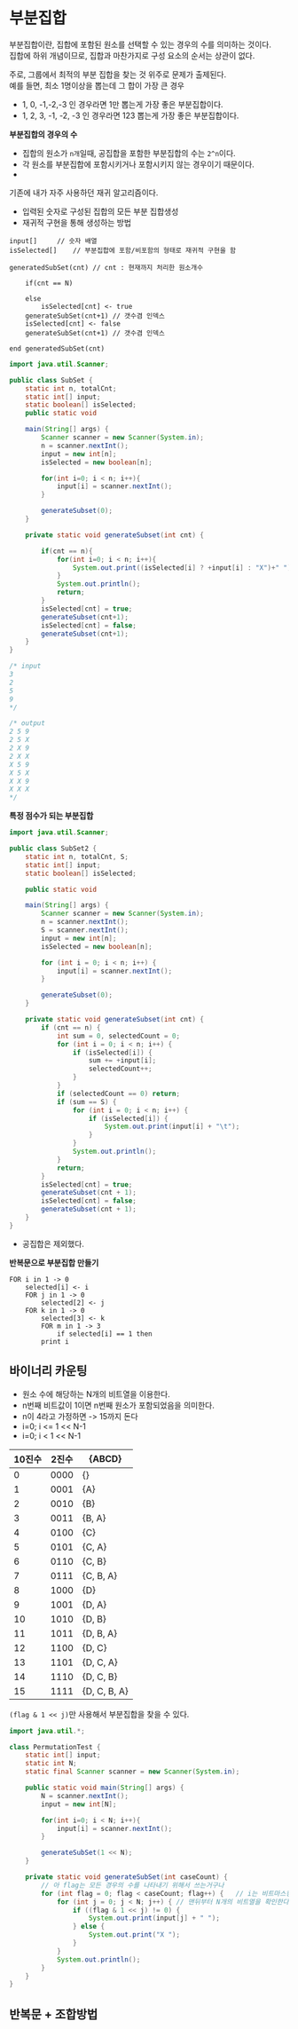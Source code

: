 # 부분집합 
부분집합이란, 집합에 포함된 원소를 선택할 수 있는 경우의 수를 의미하는 것이다.      
집합에 하위 개념이므로, 집합과 마찬가지로 구성 요소의 순서는 상관이 없다.        
    
주로, 그룹에서 최적의 부분 집합을 찾는 것 위주로 문제가 출제된다.   
예를 들면, 최소 1명이상을 뽑는데 그 합이 가장 큰 경우      
      
* 1, 0, -1,-2,-3 인 경우라면 1만 뽑는게 가장 좋은 부분집합이다.    
* 1, 2, 3, -1, -2, -3 인 경우라면 123 뽑는게 가장 좋은 부분집합이다.  
              
**부분집합의 경우의 수**   
       
* 집합의 원소가 `n개`일때, 공집합을 포함한 부분집합의 수는 `2^n`이다.            
* 각 원소를 부분집합에 포함시키거나 포함시키지 않는 경우이기 때문이다.      
* 
	    
기존에 내가 자주 사용하던 재귀 알고리즘이다.         
       
* 입력된 숫자로 구성된 집합의 모든 부분 집합생성   
* 재귀적 구현을 통해 생성하는 방법  
   
```
input[]		// 숫자 배열
isSelected[]	// 부분집합에 포함/비포함의 형태로 재귀적 구현을 함    

generatedSubSet(cnt) // cnt : 현재까지 처리한 원소개수  
    
    if(cnt == N)   
    
    else 
        isSelected[cnt] <- true
	generateSubSet(cnt+1) // 갯수겸 인덱스
	isSelected[cnt] <- false
	generateSubSet(cnt+1) // 갯수겸 인덱스	
	
end generatedSubSet(cnt)	
```

```java
import java.util.Scanner;

public class SubSet {
    static int n, totalCnt;
    static int[] input;
    static boolean[] isSelected;
    public static void

    main(String[] args) {
        Scanner scanner = new Scanner(System.in);
        n = scanner.nextInt();
        input = new int[n];
        isSelected = new boolean[n];

        for(int i=0; i < n; i++){
            input[i] = scanner.nextInt();
        }

        generateSubset(0);
    }

    private static void generateSubset(int cnt) {

        if(cnt == n){
            for(int i=0; i < n; i++){
                System.out.print((isSelected[i] ? +input[i] : "X")+" ");
            }
            System.out.println();
            return;
        }
        isSelected[cnt] = true;
        generateSubset(cnt+1);
        isSelected[cnt] = false;
        generateSubset(cnt+1);
    }
}

/* input
3
2
5
9
*/

/* output
2 5 9 
2 5 X 
2 X 9 
2 X X 
X 5 9 
X 5 X 
X X 9 
X X X 
*/
```

**특정 점수가 되는 부분집합**
```java
import java.util.Scanner;

public class SubSet2 {
    static int n, totalCnt, S;
    static int[] input;
    static boolean[] isSelected;

    public static void

    main(String[] args) {
        Scanner scanner = new Scanner(System.in);
        n = scanner.nextInt();
        S = scanner.nextInt();
        input = new int[n];
        isSelected = new boolean[n];

        for (int i = 0; i < n; i++) {
            input[i] = scanner.nextInt();
        }

        generateSubset(0);
    }

    private static void generateSubset(int cnt) {
        if (cnt == n) {
            int sum = 0, selectedCount = 0;
            for (int i = 0; i < n; i++) {
                if (isSelected[i]) {
                    sum += +input[i];
                    selectedCount++;
                }
            }
            if (selectedCount == 0) return;
            if (sum == S) {
                for (int i = 0; i < n; i++) {
                    if (isSelected[i]) {
                        System.out.print(input[i] + "\t");
                    }
                }
                System.out.println();
            }
            return;
        }
        isSelected[cnt] = true;
        generateSubset(cnt + 1);
        isSelected[cnt] = false;
        generateSubset(cnt + 1);
    }
}
```
* 공집합은 제외했다.   

**반복문으로 부분집합 만들기**   
```
FOR i in 1 -> 0
    selected[i] <- i
    FOR j in 1 -> 0
        selected[2] <- j  
	FOR k in 1 -> 0
	    selected[3] <- k
	    FOR m in 1 -> 3
	        if selected[i] == 1 then
		print i 

```
   
## 바이너리 카운팅      
* 원소 수에 해당하는 N개의 비트열을 이용한다.        
* n번째 비트값이 1이면 n번째 원소가 포함되었음을 의미한다.      
* n이 4라고 가정하면 -> 15까지 돈다
* i=0; i <= 1 << N-1
* i=0; i < 1 << N-1
 

|10진수|2진수|{ABCD}|
|-----|-----|-------|
|0|0000|{}|
|1|0001|{A}|
|2|0010|{B}|
|3|0011|{B, A}|
|4|0100|{C}|
|5|0101|{C, A}|
|6|0110|{C, B}|
|7|0111|{C, B, A}|
|8|1000|{D}|
|9|1001|{D, A}|
|10|1010|{D, B}|
|11|1011|{D, B, A}|
|12|1100|{D, C}|
|13|1101|{D, C, A}|
|14|1110|{D, C, B}|
|15|1111|{D, C, B, A}|

`(flag & 1 << j)`만 사용해서 부분집합을 찾을 수 있다.  

```java
import java.util.*;

class PermutationTest {
    static int[] input;
    static int N;
    static final Scanner scanner = new Scanner(System.in);

    public static void main(String[] args) {
        N = scanner.nextInt();
        input = new int[N];

        for(int i=0; i < N; i++){
            input[i] = scanner.nextInt();
        }

        generateSubSet(1 << N);
    }

    private static void generateSubSet(int caseCount) {
        // 아 flag는 모든 경우의 수를 나타내기 위해서 쓰는거구나
        for (int flag = 0; flag < caseCount; flag++) {   // i는 비트마스킹이 되어있는 수
            for (int j = 0; j < N; j++) { // 맨뒤부터 N개의 비트열을 확인한다. -> (1 << j) 이므로
                if ((flag & 1 << j) != 0) {
                    System.out.print(input[j] + " ");
                } else {
                    System.out.print("X ");
                }
            }
            System.out.println();
        }
    }
}
```
## 반복문 + 조합방법  

